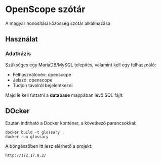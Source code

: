 # OpenScope szótár
A magyar honosítási közösség szótár alkalmazása

## Használat

### Adatbázis

Szükséges egy MariaDB/MySQL telepítés, valamint kell egy felhasználó:

* Felhasználónév: openscope
* Jelszó: openscope
* Tudjon távolról bejelentkezni

Majd le kell futtatni a **database** mappában lévő SQL fájlt.

## DOcker

Ezután indítható a Docker konténer, a következő parancsokkal:

```
docker build -t glossary .
docker run glossary
```

A böngészőben itt lesz elérhető a projekt:

```
http://172.17.0.2/
```
